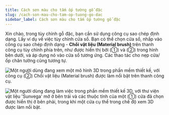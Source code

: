 ```yaml
---
title: Cách sơn màu cho tấm ốp tường gỗ đặc
slug: /cach-son-mau-cho-tam-op-tuong-go-dac
sidebar_label: Cách sơn màu cho tấm ốp tường gỗ đặc
---
```


Xin chào, trong tùy chỉnh gỗ đặc, bạn cần sử dụng công cụ sao chép định dạng. Lấy ví dụ về việc tùy chỉnh cửa sổ. Bạn có thể chọn cửa sổ, nhấp vào công cụ sao chép định dạng - **Chổi vật liệu (Material brush)** trên thanh công cụ tùy chỉnh phía trên, như được hiển thị bởi (①) và (②) trong hình bên dưới, và áp dụng nó vào cửa sổ tương ứng. Các thao tác cho nẹp cửa/ốp chân tường cũng tương tự.

![Một người dùng đang xem một mô hình 3D trong phần mềm thiết kế, với công cụ (②) Chổi vật liệu (Material brush) được làm nổi bật trên thanh công cụ.](https://storage.googleapis.com/jegavn_kb/images/b0ff4823-60ac-45fc-85bc-408b92cf6113.png)

![Một người dùng đang làm việc trong phần mềm thiết kế 3D, với thư viện vật liệu 'Sunvega' mở ở bên trái và các thuộc tính của một (①) cửa đã chọn được hiển thị ở bên phải, trong khi một cửa cụ thể trong chế độ xem 3D được làm nổi bật.](https://storage.googleapis.com/jegavn_kb/images/68db21fc-5c4b-4490-ac6e-16e8d5edbb3e.png)